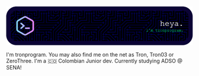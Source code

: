 ![Header](./test.png)

I'm tronprogram. You may also find me on the net as Tron, Tron03 or ZeroThree. I'm a 🇨🇴 Colombian Junior dev. Currently studying ADSO @ SENA!
